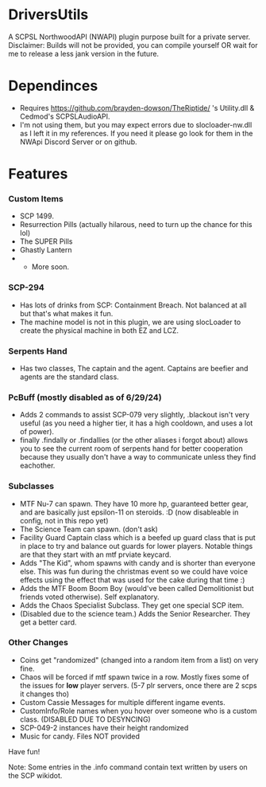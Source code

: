 # DriversUtils

A SCPSL NorthwoodAPI (NWAPI) plugin purpose built for a private server. 
Disclaimer: Builds will not be provided, you can compile yourself OR wait for me to release a less jank version in the future.

# Dependinces 
- Requires https://github.com/brayden-dowson/TheRiptide/ 's Utility.dll & Cedmod's SCPSLAudioAPI. 
- I'm not using them, but you may expect errors due to slocloader-nw.dll as I left it in my references. If you need it please go look for them in the NWApi Discord Server or on github.

# Features

### Custom Items
- SCP 1499.
- Resurrection Pills (actually hilarous, need to turn up the chance for this lol)
- The SUPER Pills
- Ghastly Lantern
- + More soon.

### SCP-294
- Has lots of drinks from SCP: Containment Breach. Not balanced at all but that's what makes it fun.
- The machine model is not in this plugin, we are using slocLoader to create the physical machine in both EZ and LCZ.

### Serpents Hand
- Has two classes, The captain and the agent. Captains are beefier and agents are the standard class.

### PcBuff (mostly disabled as of 6/29/24)
- Adds 2 commands to assist SCP-079 very slightly, .blackout isn't very useful (as you need a higher tier, it has a high cooldown, and uses a lot of power).
- finally .findally or .findallies (or the other aliases i forgot about) allows you to see the current room of serpents hand for better cooperation because they usually don't have a way to communicate unless they find eachother.

### Subclasses
- MTF Nu-7 can spawn. They have 10 more hp, guaranteed better gear, and are basically just epsilon-11 on steroids. :D (now disableable in config, not in this repo yet)
- The Science Team can spawn. (don't ask)
- Facility Guard Captain class which is a beefed up guard class that is put in place to try and balance out guards for lower players. Notable things are that they start with an mtf prviate keycard.
- Adds "The Kid", whom spawns with candy and is shorter than everyone else. This was fun during the christmas event so we could have voice effects using the effect that was used for the cake during that time :)
- Adds the MTF Boom Boom Boy (would've been called Demolitionist but friends voted otherwise). Self explanatory.
- Adds the Chaos Specialist Subclass. They get one special SCP item.
- (Disabled due to the science team.) Adds the Senior Researcher. They get a better card.

### Other Changes
- Coins get "randomized" (changed into a random item from a list) on very fine.
- Chaos will be forced if mtf spawn twice in a row. Mostly fixes some of the issues for **low** player servers. (5-7 plr servers, once there are 2 scps it changes tho)
- Custom Cassie Messages for multiple different ingame events.
- CustomInfo/Role names when you hover over someone who is a custom class. (DISABLED DUE TO DESYNCING)
- SCP-049-2 instances have their height randomized
- Music for candy. Files NOT provided

Have fun!

Note: Some entries in the .info command contain text written by users on the SCP wikidot. 
